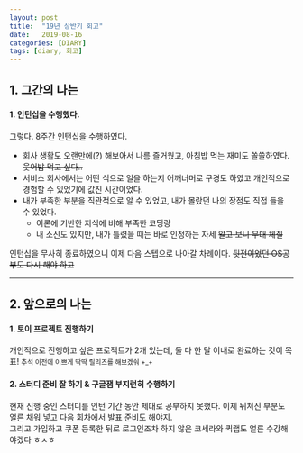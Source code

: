 ```yaml
---
layout: post
title:  "19년 상반기 회고"
date:   2019-08-16
categories: [DIARY]
tags: [diary, 회고]
---
```


## 1. 그간의 나는

#### 1. 인턴십을 수행했다.
그렇다. 8주간 인턴십을 수행하였다.  
- 회사 생활도 오랜만에(?) 해보아서 나름 즐거웠고, 아침밥 먹는 재미도 쏠쏠하였다. ~~웃어밥 먹고 싶다..~~
- 서비스 회사에서는 어떤 식으로 일을 하는지 어깨너머로 구경도 하였고 개인적으로 경험할 수 있었기에 값진 시간이었다.  
- 내가 부족한 부분을 직관적으로 알 수 있었고, 내가 몰랐던 나의 장점도 직접 들을 수 있었다. 
    - 이론에 기반한 지식에 비해 부족한 코딩량
    - 내 소신도 있지만, 내가 틀렸을 때는 바로 인정하는 자세 ~~알고 보니 무대 체질~~

인턴십을 무사히 종료하였으니 이제 다음 스텝으로 나아갈 차례이다. ~~뒷전이었던 OS공부도 다시 해야 하고~~

---

## 2. 앞으로의 나는

#### 1. 토이 프로젝트 진행하기
개인적으로 진행하고 싶은 프로젝트가 2개 있는데, 둘 다 한 달 이내로 완료하는 것이 목표! <small>추석 이전에 이쁘게 딱딱 릴리즈를 해보겠숴 +_+</small>

#### 2. 스터디 준비 잘 하기 & 구글잼 부지런히 수행하기
현재 진행 중인 스터디를 인턴 기간 동안 제대로 공부하지 못했다. 이제 뒤쳐진 부분도 얼른 채워 넣고 다음 회차에서 발표 준비도 해야지.  
그리고 가입하고 쿠폰 등록한 뒤로 로그인조차 하지 않은 코세라와 퀵랩도 얼른 수강해야겠다 ㅎㅅㅎ
